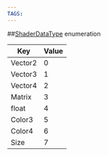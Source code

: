 ```yaml
---
TAGS:
---
```

##[ShaderDataType](/classes/2.0/ShaderDataType) enumeration

Key | Value
---|---
Vector2 | 0
Vector3 | 1
Vector4 | 2
Matrix | 3
float | 4
Color3 | 5
Color4 | 6
Size | 7



